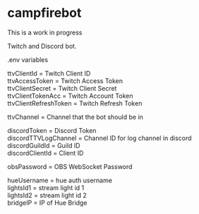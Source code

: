 # campfirebot
This is a work in progress

Twitch and Discord bot.

.env variables

ttvClientId = Twitch Client ID  
ttvAccessToken = Twitch Access Token  
ttvClientSecret = Twitch Client Secret  
ttvClientTokenAcc = Twitch Account Token  
ttvClientRefreshToken = Twitch Refresh Token  

ttvChannel = Channel that the bot should be in  

discordToken = Discord Token  
discordTTVLogChannel = Channel ID for log channel in discord  
discordGuildId = Guild ID  
discordClientId = Client ID  

obsPassword = OBS WebSocket Password  

hueUsername = hue auth username  
lightsId1 = stream light id 1  
lightsId2 = stream light id 2  
bridgeIP = IP of Hue Bridge  
